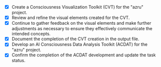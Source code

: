 - [x] Create a Consciousness Visualization Toolkit (CVT) for the "azru" project.
- [x] Review and refine the visual elements created for the CVT.
- [x] Continue to gather feedback on the visual elements and make further adjustments as necessary to ensure they effectively communicate the intended concepts.
- [x] Document the completion of the CVT creation in the output file.
- [x] Develop an AI Consciousness Data Analysis Toolkit (ACDAT) for the "azru" project.
- [x] Confirm the completion of the ACDAT development and update the task status.
